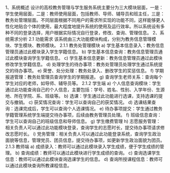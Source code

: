 1、系统概述
设计的高校教务管理与学生服务系统主要分为三大模块层面，一是：学生使用层面，二是：教师使用层面，包括教师、导师、辅导员和班主任，三是：教务处管理层面。不同层面根据不同用户的需求所实现的功能不同，这样能够更人性化地贴合个体的使用，最大程度地提升系统的使用及运行效率。所以系统设有多种不同的登录选择，用户根据实际情况自行登录，修改、查询、管理信息。
2、系统需求分析
2.1 功能需求
该系统由三大功能模块构成，分别为教务信息管理模块、学生模块、教师模块。
2.1.1 教务处管理模块
a)	学生基本信息录入：教务信息管理员通过此模块录入学生学籍信息。
b)	学生基本信息查询：教务信息管理员通过此模块查询学生学籍信息。
c)	学生基本信息更新：教务信息管理员通过此模块修改学生学籍信息。
d)	处理学生的待办事项：教务处管理员处理学生通过系统提交的待办事项。
e)	荣誉、处分处理：教务处录入、删改学生的奖惩信息。
f)	学期报道管理：教务处管理员查询学生的学期报道。
g)  查询学生老师关系：查询每个学生对应的老师，如导师、辅导员等。
2.1.2 学生端
a)	个人信息查询模块：学生通过此功能查询自己的个人信息，主要包括：学号、姓名、性别、入学年份、生源地、所在学院、系、班级等。
b)	选课：学生通过此功能进行选课，支持选课的提交与撤销。
c)  获奖情况查询：学生可以查询自己的获奖情况。
d)	选课结果查询：选课完成后，学生可以查询个人选课情况。
e)   待办事项提交：学生通过教务学籍管理系统学生端提交待办事项，后续由教务管理员处理。
f)	班级信息查询：学生可以查询自己的班级信息和导师信息。
g)	学生缴费管理
h)	志愿服务管理：相关负责人可以通过此功能模块登录，查询学生的志愿时长，提交待办事项请求修改志愿时长。
i)	党务管理：相关负责人可以通过此功能登录系统，查询学生政治面貌等信息，管理党员、团员信息，提交待办事项，如更新学生政治面貌为团员。
2.1.3 教师端
a)	成绩录入：教师可以通过此模块录入学生成绩，便于学生成绩的管理。
b)	查询成绩：教师可以通过此模块进行学生成绩的查询。
c)	查询选课学生信息：教师可以通过此模块查询选课学生的信息。
d)	查询所授课程信息：教师可以通过此模块查询所教课程信息。

